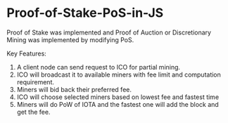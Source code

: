 # Proof-of-Stake-PoS-in-JS

Proof of Stake was implemented and Proof of Auction or Discretionary Mining was implemented by modifying PoS.

Key Features:
1. A client node can send request to ICO for partial mining.
2. ICO will broadcast it to available miners with fee limit and computation requirement.
3. Miners will bid back their preferred fee.
4. ICO will choose selected miners based on lowest fee and fastest time
5. Miners will do PoW of IOTA and the fastest one will add the block and get the fee.
